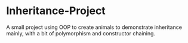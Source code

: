 # Inheritance-Project
A small project using OOP to create animals to demonstrate inheritance mainly, with a bit of polymorphism and constructor chaining.
